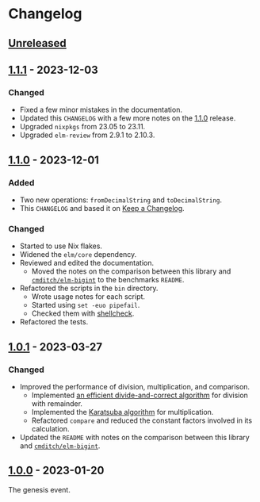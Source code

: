 # Changelog

## [Unreleased]

## [1.1.1] - 2023-12-03

### Changed

- Fixed a few minor mistakes in the documentation.
- Updated this `CHANGELOG` with a few more notes on the [1.1.0] release.
- Upgraded `nixpkgs` from 23.05 to 23.11.
- Upgraded `elm-review` from 2.9.1 to 2.10.3.

## [1.1.0] - 2023-12-01

### Added

- Two new operations: `fromDecimalString` and `toDecimalString`.
- This `CHANGELOG` and based it on [Keep a Changelog](https://keepachangelog.com/en/1.1.0/).

### Changed

- Started to use Nix flakes.
- Widened the `elm/core` dependency.
- Reviewed and edited the documentation.
  - Moved the notes on the comparison between this library and [`cmditch/elm-bigint`] to the benchmarks `README`.
- Refactored the scripts in the `bin` directory.
  - Wrote usage notes for each script.
  - Started using `set -euo pipefail`.
  - Checked them with [shellcheck](https://www.shellcheck.net/).
- Refactored the tests.

## [1.0.1] - 2023-03-27

### Changed

- Improved the performance of division, multiplication, and comparison.
  - Implemented [an efficient divide-and-correct algorithm](https://surface.syr.edu/cgi/viewcontent.cgi?article=1162&context=eecs_techreports) for division with remainder.
  - Implemented the [Karatsuba algorithm](https://en.wikipedia.org/wiki/Karatsuba_algorithm) for multiplication.
  - Refactored `compare` and reduced the constant factors involved in its calculation.
- Updated the `README` with notes on the comparison between this library and [`cmditch/elm-bigint`].

## [1.0.0] - 2023-01-20

The genesis event.

[unreleased]: https://github.com/dwayne/elm-natural/compare/1.1.1...HEAD
[1.1.1]: https://github.com/dwayne/elm-natural/compare/1.1.0...1.1.1
[1.1.0]: https://github.com/dwayne/elm-natural/compare/1.0.1...1.1.0
[1.0.1]: https://github.com/dwayne/elm-natural/compare/1.0.0...1.0.1
[1.0.0]: https://github.com/dwayne/elm-natural/releases/tag/1.0.0

[`cmditch/elm-bigint`]: https://package.elm-lang.org/packages/cmditch/elm-bigint/2.0.1/
